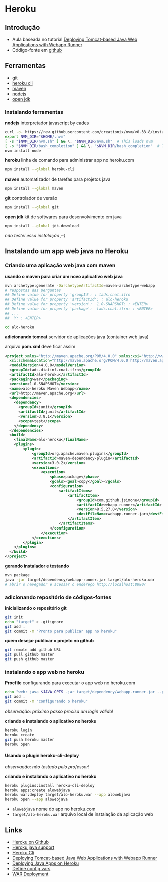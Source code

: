 # [](#header-1) Heroku


## Introdução

- Aula baseada no tutorial [Deploying Tomcat-based Java Web Applications with Webapp Runner](https://devcenter.heroku.com/articles/java-webapp-runner)
- Código-fonte em [github]()

## [](#header-2) Ferramentas
- [git](https://git-scm.com)
- [heroku cli](https://devcenter.heroku.com/articles/heroku-cli)
- [maven](https://maven.apache.org)
- [nodejs](https://nodejs.org/)
- [open jdk](http://openjdk.java.net)

### [](#header-3) Instalando ferramentas

**nodejs** interpretador javascript by [cades](https://github.com/cades-ifrn/)
```sh
curl -o- https://raw.githubusercontent.com/creationix/nvm/v0.33.8/install.sh | bash
export NVM_DIR="$HOME/.nvm"
[ -s "$NVM_DIR/nvm.sh" ] && \. "$NVM_DIR/nvm.sh"  # This loads nvm
[ -s "$NVM_DIR/bash_completion" ] && \. "$NVM_DIR/bash_completion"  # This loads nvm bash_completion
nvm install node
```

**heroku** linha de comando para administrar app no heroku.com
```sh
npm install --global heroku-cli
```

**maven** automatizador de tarefas para projetos java
```sh
npm install --global maven
```

**git** controlador de versão
```sh
npm install --global git
```

**open jdk** kit de softwares para desenvolvimento em java
```sh
npm install --global jdk-download
```
_não testei essa instalação ;-)_


## [](#header-2) Instalando um app web java no Heroku

### [](#header-3) Criando uma aplicação web java com maven

**usando o maven para criar um novo aplicativo web java**
```sh
mvn archetype:generate -DarchetypeArtifactId=maven-archetype-webapp
# respostas das perguntas
## Define value for property 'groupId': : tads.cnat.ifrn
## Define value for property 'artifactId': : alo-heroku
## Define value for property 'version':  1.0-SNAPSHOT: : <ENTER>
## Define value for property 'package':  tads.cnat.ifrn: : <ENTER>
## ...
##  Y: : <ENTER>

cd alo-heroku
```

**adicionando tomcat** servidor de aplicações java (container web java)

arquivo **pom.xml** deve ficar assim
```xml
<project xmlns="http://maven.apache.org/POM/4.0.0" xmlns:xsi="http://www.w3.org/2001/XMLSchema-instance"
  xsi:schemaLocation="http://maven.apache.org/POM/4.0.0 http://maven.apache.org/maven-v4_0_0.xsd">
  <modelVersion>4.0.0</modelVersion>
  <groupId>tads.diatinf.cnat.ifrn</groupId>
  <artifactId>alo-heroku</artifactId>
  <packaging>war</packaging>
  <version>1.0-SNAPSHOT</version>
  <name>alo-heroku Maven Webapp</name>
  <url>http://maven.apache.org</url>
  <dependencies>
    <dependency>
      <groupId>junit</groupId>
      <artifactId>junit</artifactId>
      <version>3.8.1</version>
      <scope>test</scope>
    </dependency>
  </dependencies>
  <build>
    <finalName>alo-heroku</finalName>
    <plugins>
        <plugin>
            <groupId>org.apache.maven.plugins</groupId>
            <artifactId>maven-dependency-plugin</artifactId>
            <version>3.0.2</version>
            <executions>
                <execution>
                    <phase>package</phase>
                    <goals><goal>copy</goal></goals>
                    <configuration>
                        <artifactItems>
                            <artifactItem>
                                <groupId>com.github.jsimone</groupId>
                                <artifactId>webapp-runner</artifactId>
                                <version>8.5.27.0</version>
                                <destFileName>webapp-runner.jar</destFileName>
                            </artifactItem>
                        </artifactItems>
                    </configuration>
                </execution>
            </executions>
        </plugin>
    </plugins>
  </build>
</project>
```

**gerando instalador e testando**
```sh
mvn package
java -jar target/dependency/webapp-runner.jar target/alo-heroku.war
# abrir o navegador e acessar o endereço http://localhost:8080/
```

### [](#header-3) adicionando repositório de códigos-fontes

**inicializando o repositório git**
```sh
git init
echo "target" > .gitignore
git add .
git commit -m "Pronto para publicar app no heroku"
```

**quem desejar publicar o projeto no github**
```sh
git remote add github URL
git pull github master
git push github master
```

### [](#header-3) instalando o app web no heroku

**Procfile** configurando para executar o app web no heroku.com
```sh
echo "web: java $JAVA_OPTS -jar target/dependency/webapp-runner.jar --port $PORT target/alo-heroku.war" > Procfile
git add .
git commit -m "configurando o heroku"
```

*observação*: _próximo passo precisa um login válido_!

**criando e instalando o aplicativo no heroku**
```sh
heroku login
heroku create
git push heroku master
heroku open
```


####  [](#header-4)  Usando o plugin heroku-cli-deploy

*observação*: _não testado pelo professor_!

**criando e instalando o aplicativo no heroku**
```sh
heroku plugins:install heroku-cli-deploy
heroku apps:create alowebjava
heroku war:deploy target/alo-heroku.war --app alowebjava
heroku open --app alowebjava
```

- ```alowebjava``` nome do app no heroku.com
- ```target/alo-heroku.war``` arquivo local de instalação da aplicação web

## [](#header-2) Links
- [Heroku on Github](https://github.com/heroku)
- [Heroku java support](https://devcenter.heroku.com/articles/java-support#specifying-a-java-version)
- [Heroku Cli](https://devcenter.heroku.com/articles/heroku-cli)
- [Deploying Tomcat-based Java Web Applications with Webapp Runner](https://devcenter.heroku.com/articles/java-webapp-runner)
- [Deploying Java Apps on Heroku](https://devcenter.heroku.com/articles/deploying-java)
- [Define config vars](https://devcenter.heroku.com/articles/getting-started-with-java#define-config-vars)
- [WAR Deployment](https://devcenter.heroku.com/articles/war-deployment)